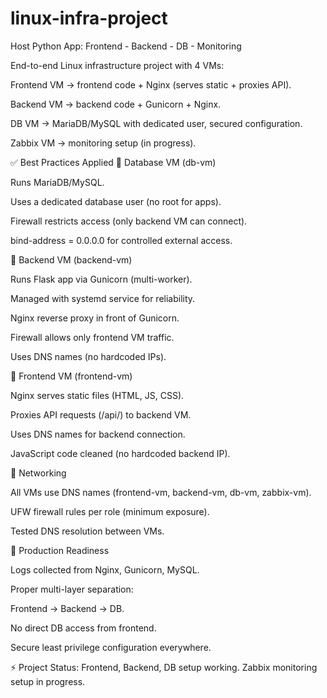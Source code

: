 # linux-infra-project

Host Python App: Frontend - Backend - DB - Monitoring

End-to-end Linux infrastructure project with 4 VMs:

Frontend VM → frontend code + Nginx (serves static + proxies API).

Backend VM → backend code + Gunicorn + Nginx.

DB VM → MariaDB/MySQL with dedicated user, secured configuration.

Zabbix VM → monitoring setup (in progress).

✅ Best Practices Applied
🔹 Database VM (db-vm)

Runs MariaDB/MySQL.

Uses a dedicated database user (no root for apps).

Firewall restricts access (only backend VM can connect).

bind-address = 0.0.0.0 for controlled external access.

🔹 Backend VM (backend-vm)

Runs Flask app via Gunicorn (multi-worker).

Managed with systemd service for reliability.

Nginx reverse proxy in front of Gunicorn.

Firewall allows only frontend VM traffic.

Uses DNS names (no hardcoded IPs).

🔹 Frontend VM (frontend-vm)

Nginx serves static files (HTML, JS, CSS).

Proxies API requests (/api/) to backend VM.

Uses DNS names for backend connection.

JavaScript code cleaned (no hardcoded backend IP).

🔹 Networking

All VMs use DNS names (frontend-vm, backend-vm, db-vm, zabbix-vm).

UFW firewall rules per role (minimum exposure).

Tested DNS resolution between VMs.

🔹 Production Readiness

Logs collected from Nginx, Gunicorn, MySQL.

Proper multi-layer separation:

Frontend → Backend → DB.

No direct DB access from frontend.

Secure least privilege configuration everywhere.

⚡ Project Status: Frontend, Backend, DB setup working. Zabbix monitoring setup in progress.
